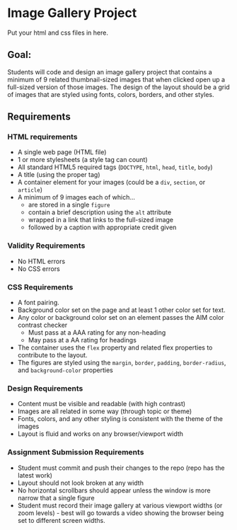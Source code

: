# Image Gallery Project
Put your html and css files in here.

## Goal:
Students will code and design an image gallery project that contains a minimum of 9 related thumbnail-sized images that when clicked open up a full-sized version of those images. The design of the layout should be a grid of images that are styled using fonts, colors, borders, and other styles.

## Requirements
### HTML requirements
* A single web page (HTML file)
* 1 or more stylesheets (a style tag can count)
* All standard HTML5 required tags (`DOCTYPE`, `html`, `head`, `title`, `body`)
* A title (using the proper tag)
* A container element for your images (could be a `div`, `section`, or `article`)
* A minimum of 9 images each of which...
    - are stored in a single `figure`
    - contain a brief description using the `alt` attribute
    - wrapped in a link that links to the full-sized image
    - followed by a caption with appropriate credit given

### Validity Requirements
* No HTML errors
* No CSS errors

### CSS Requirements
* A font pairing.
* Background color set on the page and at least 1 other color set for text.
* Any color or background color set on an element passes the AIM color contrast checker
    - Must pass at a AAA rating for any non-heading
    - May pass at a AA rating for headings
* The container uses the `flex` property and related flex properties to contribute to the layout.
* The figures are styled using the `margin`, `border`, `padding`, `border-radius`, and `background-color` properties

### Design Requirements
* Content must be visible and readable (with high contrast)
* Images are all related in some way (through topic or theme)
* Fonts, colors, and any other styling is consistent with the theme of the images
* Layout is fluid and works on any browser/viewport width

### Assignment Submission Requirements
* Student must commit and push their changes to the repo (repo has the latest work)
* Layout should not look broken at any width
* No horizontal scrollbars should appear unless the window is more narrow that a single figure
* Student must record their image gallery at various viewport widths (or zoom levels) - best will go towards a video showing the browser being set to different screen widths.